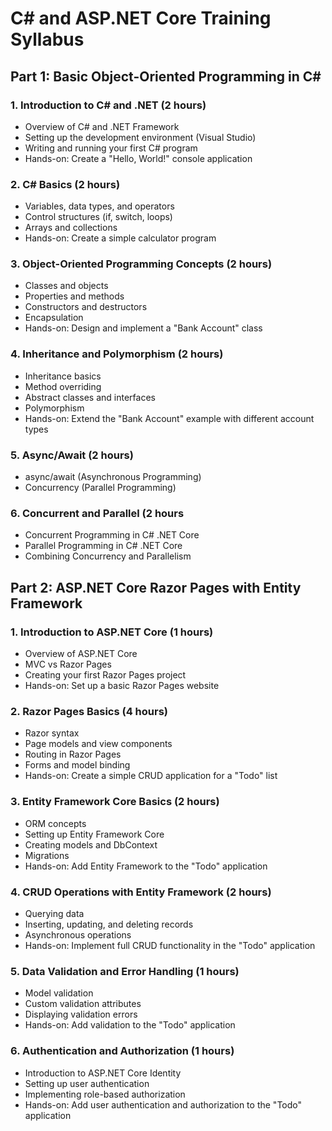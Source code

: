 # C# and ASP.NET Core Training Syllabus

## Part 1: Basic Object-Oriented Programming in C#

### 1. Introduction to C# and .NET (2 hours)
- Overview of C# and .NET Framework
- Setting up the development environment (Visual Studio)
- Writing and running your first C# program
- Hands-on: Create a "Hello, World!" console application

### 2. C# Basics (2 hours)
- Variables, data types, and operators
- Control structures (if, switch, loops)
- Arrays and collections
- Hands-on: Create a simple calculator program

### 3. Object-Oriented Programming Concepts (2 hours)
- Classes and objects
- Properties and methods
- Constructors and destructors
- Encapsulation
- Hands-on: Design and implement a "Bank Account" class

### 4. Inheritance and Polymorphism (2 hours)
- Inheritance basics
- Method overriding
- Abstract classes and interfaces
- Polymorphism
- Hands-on: Extend the "Bank Account" example with different account types

### 5. Async/Await (2 hours)
- async/await (Asynchronous Programming)
- Concurrency (Parallel Programming)

### 6. Concurrent and Parallel (2 hours
- Concurrent Programming in C# .NET Core
- Parallel Programming in C# .NET Core
- Combining Concurrency and Parallelism

## Part 2: ASP.NET Core Razor Pages with Entity Framework

### 1. Introduction to ASP.NET Core (1 hours)
- Overview of ASP.NET Core
- MVC vs Razor Pages
- Creating your first Razor Pages project
- Hands-on: Set up a basic Razor Pages website

### 2. Razor Pages Basics (4 hours)
- Razor syntax
- Page models and view components
- Routing in Razor Pages
- Forms and model binding
- Hands-on: Create a simple CRUD application for a "Todo" list

### 3. Entity Framework Core Basics (2 hours)
- ORM concepts
- Setting up Entity Framework Core
- Creating models and DbContext
- Migrations
- Hands-on: Add Entity Framework to the "Todo" application

### 4. CRUD Operations with Entity Framework (2 hours)
- Querying data
- Inserting, updating, and deleting records
- Asynchronous operations
- Hands-on: Implement full CRUD functionality in the "Todo" application

### 5. Data Validation and Error Handling (1 hours)
- Model validation
- Custom validation attributes
- Displaying validation errors
- Hands-on: Add validation to the "Todo" application

### 6. Authentication and Authorization (1 hours)
- Introduction to ASP.NET Core Identity
- Setting up user authentication
- Implementing role-based authorization
- Hands-on: Add user authentication and authorization to the "Todo" application
